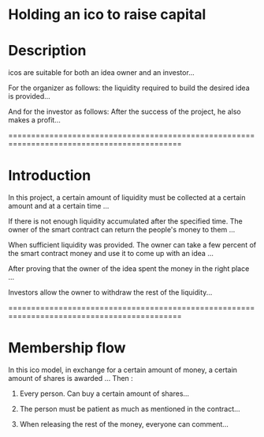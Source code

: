 # Holding an ico to raise capital

# Description

icos are suitable for both an idea owner and an investor...

For the organizer as follows: the liquidity required to build the desired idea is provided...

And for the investor as follows: After the success of the project, he also makes a profit...

============================================================================================
# Introduction

In this project, a certain amount of liquidity must be collected at a certain amount and at a certain time ...

If there is not enough liquidity accumulated after the specified time. The owner of the smart contract can return the people's money to them ...

When sufficient liquidity was provided. The owner can take a few percent of the smart contract money and use it to come up with an idea ...

After proving that the owner of the idea spent the money in the right place ...

Investors allow the owner to withdraw the rest of the liquidity...

============================================================================================
# Membership flow

In this ico model, in exchange for a certain amount of money, a certain amount of shares is awarded ...
Then :

1. Every person. Can buy a certain amount of shares...

2. The person must be patient as much as mentioned in the contract...
 
3. When releasing the rest of the money, everyone can comment...
